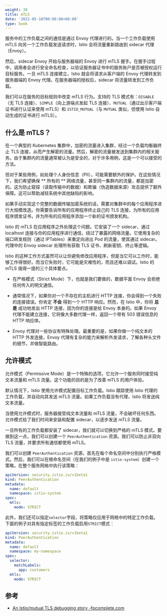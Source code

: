 ```yaml
---
weight: 30
title: mTLS
date: '2022-05-18T00:00:00+08:00'
type: book
---
```


服务中的工作负载之间的通信是通过 Envoy 代理进行的。当一个工作负载使用 mTLS 向另一个工作负载发送请求时，Istio 会将流量重新路由到 sidecar 代理（Envoy）。

然后，sidecar Envoy 开始与服务器端的 Envoy 进行 mTLS 握手。在握手过程中，调用者会进行安全命名检查，以验证服务器证书中的服务账户是否被授权运行目标服务。一旦 mTLS 连接建立，Istio 就会将请求从客户端的 Envoy 代理转发到服务器端的 Envoy 代理。在服务器端的授权后，sidecar 将流量转发到工作负载。

我们可以在服务的目标规则中改变 mTLS 行为。支持的 TLS 模式有：`DISABLE`（无 TLS 连接）、`SIMPLE`（向上游端点发起 TLS 连接）、`MUTUAL`（通过出示客户端证书进行认证来使用 mTLS）和 `ISTIO_MUTUAL`（与 `MUTUAL` 类似，但使用 Istio 自动生成的证书进行 mTLS）。

## 什么是 mTLS？

在一个典型的 Kubernetes 集群中，加密的流量进入集群，经过一个负载均衡器终止 TLS 连接，从而产生解密的流量。然后，解密的流量被发送到集群内的相关服务。由于集群内的流量通常被认为是安全的，对于许多用例，这是一个可以接受的方法。

但对于某些用例，如处理个人身份信息（PII），可能需要额外的保护。在这些情况下，我们希望确保 ** 所有的 ** 网络流量，甚至同一集群内的流量，都是加密的。这为防止窥探（读取传输中的数据）和欺骗（伪造数据来源）攻击提供了额外保障。这可以帮助减轻系统中其他缺陷的影响。

如果手动实现这个完整的数据传输加密系统的话，需要对集群中的每个应用程序进行大规模改造。你需要告诉所有的应用程序终止自己的 TLS 连接，为所有的应用程序颁发证书，并为所有的应用程序添加一个新的证书颁发机构。

Istio 的 mTLS 在应用程序之外处理这个问题。它安装了一个 sidecar，通过 localhost 连接与你的应用程序进行通信，绕过了暴露的网络流量。它使用复杂的端口转发规则（通过 IPTables）来重定向进出 Pod 的流量，使其通过 sidecar。代理中的 Envoy sidecar 处理所有获取 TLS 证书、刷新密钥、终止等逻辑。

Istio 的这种工作方式虽然可以让你避免修改应用程序，但是当它可以工作时，能够工作得很好。而当它失败时，它可能是灾难性的，而且还难以调试。Istio 的 mTLS 值得一提的三个具体要点。

- 在严格模式（Strict Mode）下，也就是我们要做的，数据平面 Envoy 会拒绝任何传入的明文通信。

- 通常情况下，如果你对一个不存在的主机进行 HTTP 连接，你会得到一个失败的连接错误。你肯定 **不会** 得到一个 HTTP 响应。然而，在 Istio 中，你将 **总是** 成功地发出 HTTP 连接，因为你的连接是给 Envoy 本身的。如果 Envoy 代理不能建立连接，它将像大多数代理一样，返回一个带有 503 错误信息的 HTTP 响应体。
- Envoy 代理对一些协议有特殊处理。最重要的是，如果你做一个纯文本的 HTTP 外发连接，Envoy 代理有复杂的能力来解析外发请求，了解各种头文件的细节，并做智能路由。

## 允许模式

允许模式（Permissive Mode）是一个特殊的选项，它允许一个服务同时接受纯文本流量和 mTLS 流量。这个功能的目的是为了改善 mTLS 的用户体验。

默认情况下，Istio 使用允许模式配置目标工作负载。Istio 跟踪使用 Istio 代理的工作负载，并自动向其发送 mTLS 流量。如果工作负载没有代理，Istio 将发送纯文本流量。

当使用允许模式时，服务器接受纯文本流量和 mTLS 流量，不会破坏任何东西。允许模式给了我们时间来安装和配置 sidecar，以逐步发送 mTLS 流量。

一旦所有的工作负载都安装了 sidecar，我们就可以切换到严格的 mTLS 模式。要做到这一点，我们可以创建一个 `PeerAuthentication` 资源。我们可以防止非双向 TLS 流量，并要求所有通信都使用 mTLS。

我们可以创建 `PeerAuthentication` 资源，首先在每个命名空间中分别执行严格模式。然后，我们可以在根命名空间（在我们的例子中是 `istio-system`）创建一个策略，在整个服务网格中执行该策略：

```yaml
apiVersion: security.istio.io/v1beta1
kind: PeerAuthentication
metadata:
  name: default
  namespace: istio-system
spec:
  mtls:
    mode: STRICT
```

此外，我们还可以指定`selector`字段，将策略仅应用于网格中的特定工作负载。下面的例子对具有指定标签的工作负载启用`STRICT`模式：

```yaml
apiVersion: security.istio.io/v1beta1
kind: PeerAuthentication
metadata:
  name: default
  namespace: my-namespace
spec:
  selector:
    matchLabels:
      app: customers
  mtls:
    mode: STRICT
```

## 参考

- [An Istio/mutual TLS debugging story -fpcomplete.com](https://fpcomplete.com/blog/istio-mtls-debugging-story/)